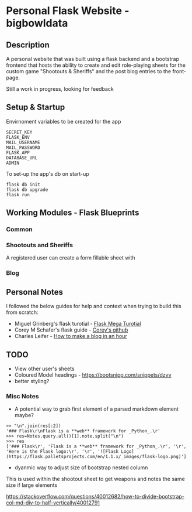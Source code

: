 # Personal Flask Website - bigbowldata

## Description

A personal website that was built using a flask backend and a bootstrap frontend that hosts the ability to create and edit role-playing sheets for the custom game "Shootouts & Sheriffs" and the post blog entries to the front-page. 

Still a work in progress, looking for feedback

## Setup & Startup

Envirnoment variables to be created for the app

```Required Variables
SECRET_KEY
FLASK_ENV
MAIL_USERNAME
MAIL_PASSWORD
FLASK_APP
DATABASE_URL
ADMIN
```

To set-up the app's db on start-up

``` Create and start flask
flask db init
flask db upgrade
flask run
```
## Working Modules - Flask Blueprints

### Common

### Shootouts and Sheriffs

A registered user can create a form fillable sheet with

### Blog

## Personal Notes

I followed the below guides for help and context when trying to build this from scratch:
- Miguel Grinberg's flask turotial - [Flask Mega Turotial](https://blog.miguelgrinberg.com/post/the-flask-mega-tutorial-part-i-hello-world)
- Corey M Schafer's flask guide - [Corey's github](https://github.com/CoreyMSchafer/code_snippets/tree/master/Python/Flask_Blog)
- Charles Leifer - [How to make a blog in an hour](https://charlesleifer.com/blog/how-to-make-a-flask-blog-in-one-hour-or-less/)

## TODO

- View other user's sheets
- Coloured Model headings - https://bootsnipp.com/snippets/dzvv
- better styling?


### Misc Notes

- A potential way to grab first element of a parsed markdown element maybe?
```
>> "\n".join(res[:2])
'### Flask\r\nFlask is a **web** framework for _Python_.\r'
>>> res=Notes.query.all()[1].note.split("\n")
>>> res
['### Flask\r', 'Flask is a **web** framework for _Python_.\r', '\r', 'Here is the Flask logo:\r', '\r', '![Flask Logo](https://flask.palletsprojects.com/en/1.1.x/_images/flask-logo.png)']
```

- dyanmic way to adjust size of bootstrap nested column

This is used within the shootout sheet to get weapons and notes the same size if large elements

https://stackoverflow.com/questions/40012682/how-to-divide-bootstrap-col-md-div-to-half-vertically/40012791
